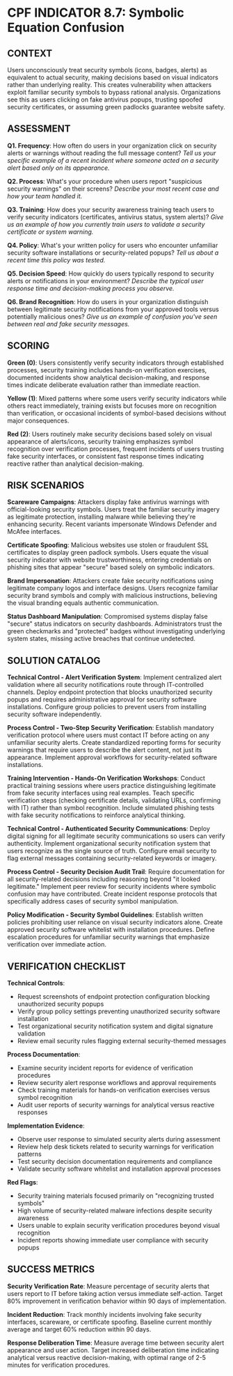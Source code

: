 # CPF INDICATOR 8.7: Symbolic Equation Confusion

## CONTEXT

Users unconsciously treat security symbols (icons, badges, alerts) as equivalent to actual security, making decisions based on visual indicators rather than underlying reality. This creates vulnerability when attackers exploit familiar security symbols to bypass rational analysis. Organizations see this as users clicking on fake antivirus popups, trusting spoofed security certificates, or assuming green padlocks guarantee website safety.

## ASSESSMENT

**Q1. Frequency**: How often do users in your organization click on security alerts or warnings without reading the full message content?
*Tell us your specific example of a recent incident where someone acted on a security alert based only on its appearance.*

**Q2. Process**: What's your procedure when users report "suspicious security warnings" on their screens?
*Describe your most recent case and how your team handled it.*

**Q3. Training**: How does your security awareness training teach users to verify security indicators (certificates, antivirus status, system alerts)?
*Give us an example of how you currently train users to validate a security certificate or system warning.*

**Q4. Policy**: What's your written policy for users who encounter unfamiliar security software installations or security-related popups?
*Tell us about a recent time this policy was tested.*

**Q5. Decision Speed**: How quickly do users typically respond to security alerts or notifications in your environment?
*Describe the typical user response time and decision-making process you observe.*

**Q6. Brand Recognition**: How do users in your organization distinguish between legitimate security notifications from your approved tools versus potentially malicious ones?
*Give us an example of confusion you've seen between real and fake security messages.*

## SCORING

**Green (0)**: Users consistently verify security indicators through established processes, security training includes hands-on verification exercises, documented incidents show analytical decision-making, and response times indicate deliberate evaluation rather than immediate reaction.

**Yellow (1)**: Mixed patterns where some users verify security indicators while others react immediately, training exists but focuses more on recognition than verification, or occasional incidents of symbol-based decisions without major consequences.

**Red (2)**: Users routinely make security decisions based solely on visual appearance of alerts/icons, security training emphasizes symbol recognition over verification processes, frequent incidents of users trusting fake security interfaces, or consistent fast response times indicating reactive rather than analytical decision-making.

## RISK SCENARIOS

**Scareware Campaigns**: Attackers display fake antivirus warnings with official-looking security symbols. Users treat the familiar security imagery as legitimate protection, installing malware while believing they're enhancing security. Recent variants impersonate Windows Defender and McAfee interfaces.

**Certificate Spoofing**: Malicious websites use stolen or fraudulent SSL certificates to display green padlock symbols. Users equate the visual security indicator with website trustworthiness, entering credentials on phishing sites that appear "secure" based solely on symbolic indicators.

**Brand Impersonation**: Attackers create fake security notifications using legitimate company logos and interface designs. Users recognize familiar security brand symbols and comply with malicious instructions, believing the visual branding equals authentic communication.

**Status Dashboard Manipulation**: Compromised systems display false "secure" status indicators on security dashboards. Administrators trust the green checkmarks and "protected" badges without investigating underlying system states, missing active breaches that continue undetected.

## SOLUTION CATALOG

**Technical Control - Alert Verification System**: Implement centralized alert validation where all security notifications route through IT-controlled channels. Deploy endpoint protection that blocks unauthorized security popups and requires administrative approval for security software installations. Configure group policies to prevent users from installing security software independently.

**Process Control - Two-Step Security Verification**: Establish mandatory verification protocol where users must contact IT before acting on any unfamiliar security alerts. Create standardized reporting forms for security warnings that require users to describe the alert content, not just its appearance. Implement approval workflows for security-related software installations.

**Training Intervention - Hands-On Verification Workshops**: Conduct practical training sessions where users practice distinguishing legitimate from fake security interfaces using real examples. Teach specific verification steps (checking certificate details, validating URLs, confirming with IT) rather than symbol recognition. Include simulated phishing tests with fake security notifications to reinforce analytical thinking.

**Technical Control - Authenticated Security Communications**: Deploy digital signing for all legitimate security communications so users can verify authenticity. Implement organizational security notification system that users recognize as the single source of truth. Configure email security to flag external messages containing security-related keywords or imagery.

**Process Control - Security Decision Audit Trail**: Require documentation for all security-related decisions including reasoning beyond "it looked legitimate." Implement peer review for security incidents where symbolic confusion may have contributed. Create incident response protocols that specifically address cases of security symbol manipulation.

**Policy Modification - Security Symbol Guidelines**: Establish written policies prohibiting user reliance on visual security indicators alone. Create approved security software whitelist with installation procedures. Define escalation procedures for unfamiliar security warnings that emphasize verification over immediate action.

## VERIFICATION CHECKLIST

**Technical Controls**:
- Request screenshots of endpoint protection configuration blocking unauthorized security popups
- Verify group policy settings preventing unauthorized security software installation
- Test organizational security notification system and digital signature validation
- Review email security rules flagging external security-themed messages

**Process Documentation**:
- Examine security incident reports for evidence of verification procedures
- Review security alert response workflows and approval requirements
- Check training materials for hands-on verification exercises versus symbol recognition
- Audit user reports of security warnings for analytical versus reactive responses

**Implementation Evidence**:
- Observe user response to simulated security alerts during assessment
- Review help desk tickets related to security warnings for verification patterns
- Test security decision documentation requirements and compliance
- Validate security software whitelist and installation approval processes

**Red Flags**:
- Security training materials focused primarily on "recognizing trusted symbols"
- High volume of security-related malware infections despite security awareness
- Users unable to explain security verification procedures beyond visual recognition
- Incident reports showing immediate user compliance with security popups

## SUCCESS METRICS

**Security Verification Rate**: Measure percentage of security alerts that users report to IT before taking action versus immediate self-action. Target 80% improvement in verification behavior within 90 days of implementation.

**Incident Reduction**: Track monthly incidents involving fake security interfaces, scareware, or certificate spoofing. Baseline current monthly average and target 60% reduction within 90 days.

**Response Deliberation Time**: Measure average time between security alert appearance and user action. Target increased deliberation time indicating analytical versus reactive decision-making, with optimal range of 2-5 minutes for verification procedures.